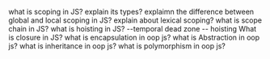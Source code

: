 what is scoping in JS? explain its types?
explaimn the difference between global and local scoping in JS?
explain about lexical scoping?
what is scope chain in JS?
what is hoisting in JS? --temporal dead zone -- hoisting
What is closure in JS?
what is encapsulation in oop js?
what is Abstraction in oop js?
what is inheritance in oop js?
what is polymorphism in oop js?

